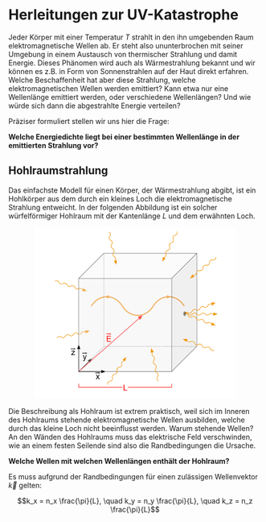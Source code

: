 # Herleitungen zur UV-Katastrophe

Jeder Körper mit einer Temperatur $T$ strahlt in den ihn umgebenden Raum elektromagnetische Wellen ab. Er steht also ununterbrochen mit seiner Umgebung in einem Austausch von thermischer Strahlung und damit Energie. Dieses Phänomen wird auch als Wärmestrahlung bekannt und wir können es z.B. in Form von Sonnenstrahlen auf der Haut direkt erfahren. Welche Beschaffenheit hat aber diese Strahlung, welche elektromagnetischen Wellen werden emittiert? Kann etwa nur eine Wellenlänge emittiert werden, oder verschiedene Wellenlängen? Und wie würde sich dann die abgestrahlte Energie verteilen?

Präziser formuliert stellen wir uns hier die Frage:

**Welche Energiedichte liegt bei einer bestimmten Wellenlänge in der emittierten Strahlung vor?**

## Hohlraumstrahlung

Das einfachste Modell für einen Körper, der Wärmestrahlung abgibt, ist ein Hohlkörper aus dem durch ein kleines Loch die elektromagnetische Strahlung entweicht. In der folgenden Abbildung ist ein solcher würfelförmiger Hohlraum mit der Kantenlänge $L$ und dem erwähnten Loch.

<p style="text-align:center;"><img src="Hohlraumstrahlung.png" alt="drawing" width="400"/></p>

Die Beschreibung als Hohlraum ist extrem praktisch, weil sich im Inneren des Hohlraums stehende elektromagnetische Wellen ausbilden, welche durch das kleine Loch nicht beeinflusst werden. Warum stehende Wellen? An den Wänden des Hohlraums muss das elektrische Feld verschwinden, wie an einem festen Seilende sind also die Randbedingungen die Ursache.

**Welche Wellen mit welchen Wellenlängen enthält der Hohlraum?**

Es muss aufgrund der Randbedingungen für einen zulässigen Wellenvektor $\vec k$ gelten:

$$k_x = n_x \frac{\pi}{L}, \quad k_y = n_y \frac{\pi}{L}, \quad k_z = n_z \frac{\pi}{L}$$